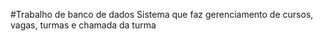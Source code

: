 #Trabalho de banco de dados
Sistema que faz gerenciamento de cursos, vagas, turmas e chamada da turma
